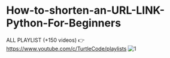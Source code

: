 # How-to-shorten-an-URL-LINK-Python-For-Beginners
ALL PLAYLIST (+150 videos) 👉 https://www.youtube.com/c/TurtleCode/playlists
![1](https://user-images.githubusercontent.com/85156399/173324494-d8460a19-4ba0-4a29-a32e-d474f07c3520.png)
